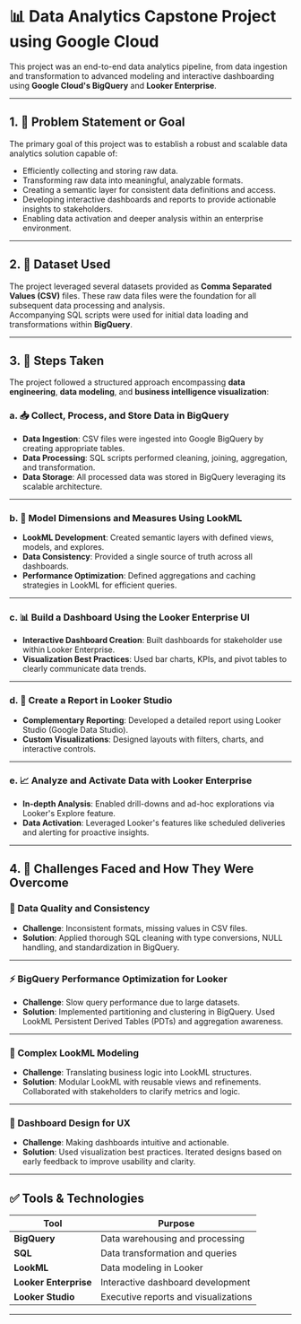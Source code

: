 # 📊 Data Analytics Capstone Project using Google Cloud

This project was an end-to-end data analytics pipeline, from data ingestion and transformation to advanced modeling and interactive dashboarding using **Google Cloud's BigQuery** and **Looker Enterprise**.

---

## 1. 🎯 Problem Statement or Goal

The primary goal of this project was to establish a robust and scalable data analytics solution capable of:

- Efficiently collecting and storing raw data.
- Transforming raw data into meaningful, analyzable formats.
- Creating a semantic layer for consistent data definitions and access.
- Developing interactive dashboards and reports to provide actionable insights to stakeholders.
- Enabling data activation and deeper analysis within an enterprise environment.

---

## 2. 📁 Dataset Used

The project leveraged several datasets provided as **Comma Separated Values (CSV)** files. These raw data files were the foundation for all subsequent data processing and analysis.  
Accompanying SQL scripts were used for initial data loading and transformations within **BigQuery**.

---

## 3. 🧭 Steps Taken

The project followed a structured approach encompassing **data engineering**, **data modeling**, and **business intelligence visualization**:

### a. 📥 Collect, Process, and Store Data in BigQuery

- **Data Ingestion**: CSV files were ingested into Google BigQuery by creating appropriate tables.
- **Data Processing**: SQL scripts performed cleaning, joining, aggregation, and transformation.
- **Data Storage**: All processed data was stored in BigQuery leveraging its scalable architecture.

---

### b. 🧮 Model Dimensions and Measures Using LookML

- **LookML Development**: Created semantic layers with defined views, models, and explores.
- **Data Consistency**: Provided a single source of truth across all dashboards.
- **Performance Optimization**: Defined aggregations and caching strategies in LookML for efficient queries.

---

### c. 📊 Build a Dashboard Using the Looker Enterprise UI

- **Interactive Dashboard Creation**: Built dashboards for stakeholder use within Looker Enterprise.
- **Visualization Best Practices**: Used bar charts, KPIs, and pivot tables to clearly communicate data trends.

---

### d. 📑 Create a Report in Looker Studio

- **Complementary Reporting**: Developed a detailed report using Looker Studio (Google Data Studio).
- **Custom Visualizations**: Designed layouts with filters, charts, and interactive controls.

---

### e. 📈 Analyze and Activate Data with Looker Enterprise

- **In-depth Analysis**: Enabled drill-downs and ad-hoc explorations via Looker's Explore feature.
- **Data Activation**: Leveraged Looker's features like scheduled deliveries and alerting for proactive insights.

---

## 4. 🚧 Challenges Faced and How They Were Overcome

### 🧹 Data Quality and Consistency

- **Challenge**: Inconsistent formats, missing values in CSV files.
- **Solution**: Applied thorough SQL cleaning with type conversions, NULL handling, and standardization in BigQuery.

---

### ⚡ BigQuery Performance Optimization for Looker

- **Challenge**: Slow query performance due to large datasets.
- **Solution**: Implemented partitioning and clustering in BigQuery. Used LookML Persistent Derived Tables (PDTs) and aggregation awareness.

---

### 🔧 Complex LookML Modeling

- **Challenge**: Translating business logic into LookML structures.
- **Solution**: Modular LookML with reusable views and refinements. Collaborated with stakeholders to clarify metrics and logic.

---

### 🎨 Dashboard Design for UX

- **Challenge**: Making dashboards intuitive and actionable.
- **Solution**: Used visualization best practices. Iterated designs based on early feedback to improve usability and clarity.

---

## ✅ Tools & Technologies

| Tool              | Purpose                            |
|-------------------|-------------------------------------|
| **BigQuery**       | Data warehousing and processing     |
| **SQL**            | Data transformation and queries     |
| **LookML**         | Data modeling in Looker             |
| **Looker Enterprise** | Interactive dashboard development |
| **Looker Studio**  | Executive reports and visualizations |

---
